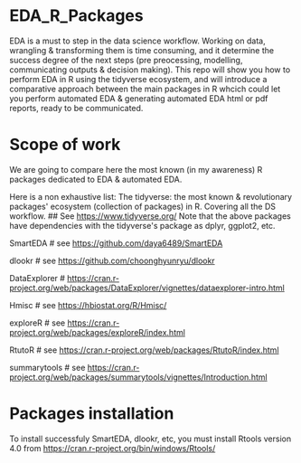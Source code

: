 # EDA_R_Packages
EDA is a must to step in the data science workflow. Working on data, wrangling &amp; transforming them is time consuming, and it determine the success degree of the next steps (pre preocessing, modelling, communicating outputs &amp; decision making). This repo will show you how to perform EDA in R using the tidyverse ecosystem, and will introduce a comparative approach between the main packages in R whcich could let you perform automated EDA &amp; generating automated EDA html or pdf reports, ready to be communicated.  

# Scope of work 
We are going to compare here the most known (in my awareness) R packages dedicated to EDA & automated EDA.

Here is a non exhaustive list: 
The tidyverse: the most known & revolutionary packages' ecosystem (collection of packages) in R. Covering all the DS workflow. ## See https://www.tidyverse.org/
Note that the above packages have dependencies with the tidyverse's package as dplyr, ggplot2, etc.

SmartEDA # see https://github.com/daya6489/SmartEDA

dlookr # see https://github.com/choonghyunryu/dlookr

DataExplorer # https://cran.r-project.org/web/packages/DataExplorer/vignettes/dataexplorer-intro.html

Hmisc # see https://hbiostat.org/R/Hmisc/

exploreR # see https://cran.r-project.org/web/packages/exploreR/index.html

RtutoR # see https://cran.r-project.org/web/packages/RtutoR/index.html

summarytools # see https://cran.r-project.org/web/packages/summarytools/vignettes/Introduction.html

# Packages installation 
To install successfuly SmartEDA, dlookr, etc, you must install Rtools version 4.0 from https://cran.r-project.org/bin/windows/Rtools/

